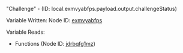 "Challenge" - (ID: local.exmvyabfps.payload.output.challengeStatus)

Variable Written:
Node ID: [exmvyabfps](../nodes/exmvyabfps.md)

Variable Reads:
* Functions (Node ID: [jdrbqfg1mz](../nodes/jdrbqfg1mz.md))
